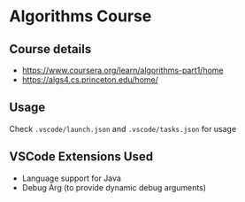 # Algorithms Course

## Course details

* https://www.coursera.org/learn/algorithms-part1/home
* https://algs4.cs.princeton.edu/home/

## Usage

Check `.vscode/launch.json` and `.vscode/tasks.json` for usage

## VSCode Extensions Used
* Language support for Java
* Debug Arg (to provide dynamic debug arguments)